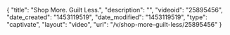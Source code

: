 {
    "title": "Shop More. Guilt Less.",
    "description": "",
    "videoid": "25895456",
    "date_created": "1453119519",
    "date_modified": "1453119519",
    "type": "captivate",
    "layout": "video",
    "url": "\/v\/shop-more-guilt-less\/25895456"
}